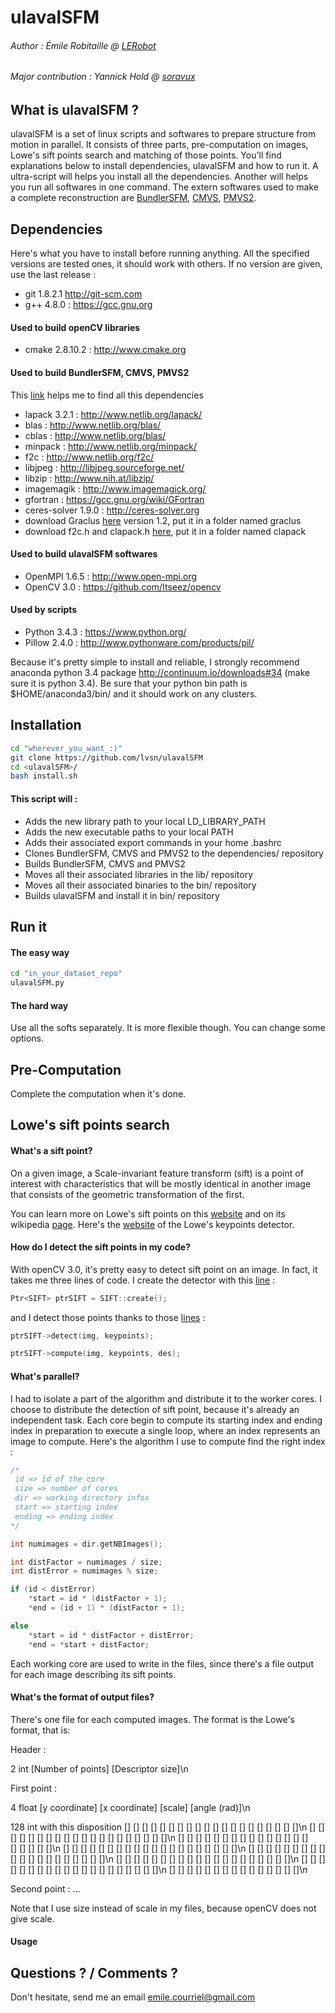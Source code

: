 ulavalSFM
=========

###### Author : Émile Robitaille @ <a href=https://github.com/L3Robot>LERobot</a>
###### Major contribution : Yannick Hold @ <a href=https://github.com/soravux>soravux</a>

What is ulavalSFM ?
-------------------

ulavalSFM is a set of linux scripts and softwares to prepare structure from motion in parallel. It consists of three parts, pre-computation on images, Lowe's sift points search and matching of those points. You'll find explanations below to install dependencies, ulavalSFM and how to run it. A ultra-script will helps you install all the dependencies. Another will helps you run all softwares in one command. The extern softwares used to make a complete reconstruction are <a href=https://github.com/snavely/bundler_sfm>BundlerSFM</a>, <a href=http://www.di.ens.fr/cmvs/>CMVS</a>, <a href=http://www.di.ens.fr/pmvs/>PMVS2</a>.

Dependencies
------------

Here's what you have to install before running anything. All the specified versions are tested ones, it should work with others. If no version are given, use the last release :

* git 1.8.2.1 http://git-scm.com
* g++ 4.8.0 : https://gcc.gnu.org

#### Used to build openCV libraries

* cmake 2.8.10.2 : http://www.cmake.org

#### Used to build BundlerSFM, CMVS, PMVS2

This <a href=http://adinutzyc21.blogspot.ca/2013/02/installing-bundler-on-linux-tutorial.html>link</a> helps me to find all this dependencies

* lapack 3.2.1 : http://www.netlib.org/lapack/
* blas : http://www.netlib.org/blas/
* cblas : http://www.netlib.org/blas/
* minpack : http://www.netlib.org/minpack/
* f2c : http://www.netlib.org/f2c/
* libjpeg : http://libjpeg.sourceforge.net/
* libzip : http://www.nih.at/libzip/
* imagemagik : http://www.imagemagick.org/
* gfortran : https://gcc.gnu.org/wiki/GFortran
* ceres-solver 1.9.0 : http://ceres-solver.org
* download Graclus <a href=http://www.cs.utexas.edu/users/dml/Software/graclus.html>here</a> version 1.2, put it in a folder named graclus
* download f2c.h and clapack.h <a href=http://www.netlib.org/clapack/>here</a>, put it in a folder named clapack

#### Used to build ulavalSFM softwares

* OpenMPI 1.6.5 : http://www.open-mpi.org
* OpenCV 3.0 : https://github.com/Itseez/opencv

#### Used by scripts

* Python 3.4.3 : https://www.python.org/
* Pillow 2.4.0 : http://www.pythonware.com/products/pil/

Because it's pretty simple to install and reliable, I strongly recommend anaconda python 3.4 package http://continuum.io/downloads#34 (make sure it is python 3.4). Be sure that your python bin path is $HOME/anaconda3/bin/ and it should work on any clusters.

Installation
------------

```Bash
cd "wherever_you_want_:)"
git clone https://github.com/lvsn/ulavalSFM
cd <ulavalSFM>/
bash install.sh
```

#### This script will :

- Adds the new library path to your local LD\_LIBRARY\_PATH
- Adds the new executable paths to your local PATH
- Adds their associated export commands in your home .bashrc
- Clones BundlerSFM, CMVS and PMVS2 to the dependencies/ repository
- Builds BundlerSFM, CMVS and PMVS2
- Moves all their associated libraries in the lib/ repository
- Moves all their associated binaries to the bin/ repository
- Builds ulavalSFM and install it in bin/ repository

Run it
------

#### The easy way

```Bash
cd "in_your_dataset_repo"
ulavalSFM.py
```

#### The hard way

Use all the softs separately. It is more flexible though. You can change some options.

Pre-Computation
---------------

Complete the computation when it's done.

Lowe's sift points search
-------------------------

#### What's a sift point?

On a given image, a Scale-invariant feature transform (sift) is a point of interest with characteristics that will be mostly identical in another image that consists of the geometric transformation of the first.

You can learn more on Lowe's sift points on this <a href=http://www.scholarpedia.org/article/Scale_Invariant_Feature_Transform>website</a> and on its wikipedia <a href=http://fr.wikipedia.org/wiki/Scale-invariant_feature_transform>page</a>. Here's the <a href=http://www.cs.ubc.ca/~lowe/keypoints/>website</a> of the Lowe's keypoints detector.

#### How do I detect the sift points in my code?

With openCV 3.0, it's pretty easy to detect sift point on an image. In fact, it takes me three lines of code. I create the detector with this <a href=google.com>line</a> :

```c
Ptr<SIFT> ptrSIFT = SIFT::create();
```

and I detect those points thanks to those <a href=google.com>lines</a> :

```c
ptrSIFT->detect(img, keypoints);

ptrSIFT->compute(img, keypoints, des);
```

#### What's parallel?

I had to isolate a part of the algorithm and distribute it to the worker cores. I choose to distribute the detection of sift point, because it's already an independent task. Each core begin to compute its starting index and ending index in preparation to execute a single loop, where an index represents an image to compute. Here's the algorithm I use to compute find the right index :

```c
/*
 id => id of the core
 size => number of cores
 dir => working directory infos
 start => starting index
 ending => ending index
*/

int numimages = dir.getNBImages();

int distFactor = numimages / size;
int distError = numimages % size;

if (id < distError)
	*start = id * (distFactor + 1);
	*end = (id + 1) * (distFactor + 1);

else
	*start = id * distFactor + distError;
	*end = *start + distFactor;

```

Each working core are used to write in the files, since there's a file output for each image describing its sift points.

#### What's the format of output files?

There's one file for each computed images. The format is the Lowe's format, that is:  

Header :

2 int
[Number of points] [Descriptor size]\n

First point :

4 float
[y coordinate] [x coordinate] [scale] [angle (rad)]\n

128 int with this disposition
[] [] [] [] [] [] [] [] [] [] [] [] [] [] [] [] [] [] [] []\n
[] [] [] [] [] [] [] [] [] [] [] [] [] [] [] [] [] [] [] []\n
[] [] [] [] [] [] [] [] [] [] [] [] [] [] [] [] [] [] [] []\n
[] [] [] [] [] [] [] [] [] [] [] [] [] [] [] [] [] [] [] []\n
[] [] [] [] [] [] [] [] [] [] [] [] [] [] [] [] [] [] [] []\n
[] [] [] [] [] [] [] [] [] [] [] [] [] [] [] [] [] [] [] []\n
[] [] [] [] [] [] [] [] [] [] [] [] [] [] [] [] [] [] [] []\n
[] [] [] [] [] [] [] [] [] [] [] [] [] [] []\n

Second point : ...

Note that I use size instead of scale in my files, because openCV does not give scale.

#### Usage



Questions ? / Comments ?
------------------------

Don't hesitate, send me an email
emile.courriel@gmail.com
